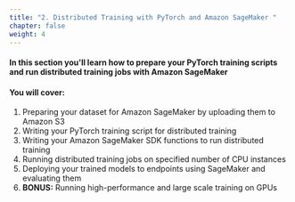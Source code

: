 ```yaml
---
title: "2. Distributed Training with PyTorch and Amazon SageMaker "
chapter: false
weight: 4
---
```


#### In this section you'll learn how to prepare your PyTorch training scripts and run distributed training jobs with Amazon SageMaker

#### You will cover:

1. Preparing your dataset for Amazon SageMaker by uploading them to Amazon S3
1. Writing your PyTorch training script for distributed training
1. Writing your Amazon SageMaker SDK functions to run distributed training
1. Running distributed training jobs on specified number of CPU instances
1. Deploying your trained models to endpoints using SageMaker and evaluating them
1. **BONUS:** Running high-performance and large scale training on GPUs
